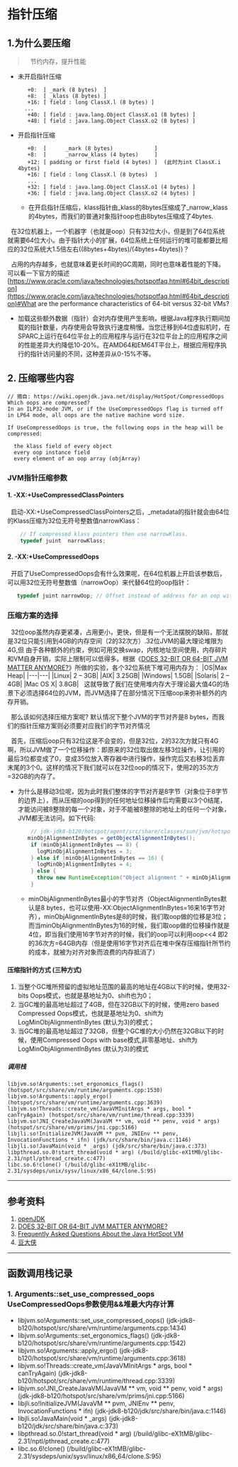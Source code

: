 # 指针压缩
## 1.为什么要压缩
>&nbsp;&nbsp; 节约内存，提升性能

+ 未开启指针压缩
  ```
     +0:  [ _mark (8 bytes)  ]
     +8:  [ _klass (8 bytes) ]
     +16: [ field : long ClassX.l (8 bytes) ]
    ...
     +40: [ field : java.lang.Object ClassX.o1 (8 bytes) ]
     +48: [ field : java.lang.Object ClassX.o2 (8 bytes) ]
  ```
+ 开启指针压缩
  ```
     +0:  [      _mark (8 bytes)             ]
     +8:  [      _narrow_klass (4 bytes)     ]
     +12: [ padding or first field (4 bytes) ]  (此时为int ClassX.i  4bytes)
     +16: [ field : long ClassX.l (8 bytes)  ]
     ...
     +32: [ field : java.lang.Object ClassX.o1 (4 bytes) ]
     +36: [ field : java.lang.Object ClassX.o2 (4 bytes) ]
  ```
  - 在开启指针压缩后，klass指针由_klass的8bytes压缩成了_narrow_klass的4bytes，而我们的普通对象指针oop也由8bytes压缩成了4bytes.
  
&nbsp;&nbsp;在32位机器上，一个机器字（也就是oop）只有32位大小，但是到了64位系统就需要64位大小。由于指针大小的扩展，64位系统上任何运行的堆可能都要比相应的32位系统大1.5倍左右((8bytes+4bytes)/(4bytes+4bytes))？

&nbsp;&nbsp;占用的内存越多，也就意味着更长时间的GC周期，同时也意味着性能的下降。可以看一下官方的描述[https://www.oracle.com/java/technologies/hotspotfaq.html#64bit_description](https://www.oracle.com/java/technologies/hotspotfaq.html#64bit_description)#What are the performance characteristics of 64-bit versus 32-bit VMs?
  - 加载这些额外数据（指针）会对内存使用产生影响，根据Java程序执行期间加载的指针数量，内存使用会导致执行速度稍慢。当您迁移到64位虚拟机时，在SPARC上运行在64位平台上的应用程序与运行在32位平台上的应用程序之间的性能差异大约降低10-20%。在AMD64和EM64T平台上，根据应用程序执行的指针访问量的不同，这种差异从0-15%不等。

## 2. 压缩哪些内容
```
// 摘自: https://wiki.openjdk.java.net/display/HotSpot/CompressedOops
Which oops are compressed?
In an ILP32-mode JVM, or if the UseCompressedOops flag is turned off in LP64 mode, all oops are the native machine word size.

If UseCompressedOops is true, the following oops in the heap will be compressed:

  the klass field of every object
  every oop instance field
  every element of an oop array (objArray)
```
### JVM指针压缩参数
#### 1. -XX:+UseCompressedClassPointers
&nbsp;&nbsp;启动-XX:+UseCompressedClassPointers之后，_metadata的指针就会由64位的Klass压缩为32位无符号整数值narrowKlass：
```c
    // If compressed klass pointers then use narrowKlass.
    typedef juint  narrowKlass;
```
#### 2. -XX:+UseCompressedOops
&nbsp;&nbsp;开启了UseCompressedOops会有什么效果呢，在64位机器上开启该参数后，可以用32位无符号整数值（narrowOop）来代替64位的oop指针：
```c
   typedef juint narrowOop; // Offset instead of address for an oop within a java **object**
```
### 压缩方案的选择
&nbsp;&nbsp;32位oop虽然内存更紧凑，占用更小，更快，但是有一个无法摆脱的缺陷，那就是32位只能引用到4GB的内存空间（2的32次方）.32位JVM的最大理论堆限为4G,但 由于各种额外的约束，例如可用交换swap，内核地址空间使用，内存碎片和VM自身开销，实际上限制可以低得多。根据《[DOES 32-BIT OR 64-BIT JVM MATTER ANYMORE?](https://blog.gceasy.io/2019/05/31/does-32-bit-or-64-bit-jvm-matter-anymore/)》所做的实验，各个32位系统下堆可用内存为：
|OS|Max Heap|
|---|---|
|Linux|	2 – 3GB|
|AIX|	3.25GB|
|Windows|	1.5GB|
|Solaris|	2 – 4GB|
|Mac OS X|	3.8GB|
&nbsp;&nbsp;这就导致了我们在使用堆内存大于理论最大值4G的场景下必须选择64位的JVM，而JVM选择了在部分情况下压缩oop来弥补额外的内存开销。

&nbsp;&nbsp;那么该如何选择压缩方案呢? 默认情况下整个JVM的字节对齐是8 bytes，而我们的指针压缩方案则必须要对应我们的字节对齐情况

&nbsp;&nbsp;首先，压缩后oop只有32位这是不会变的，但是32位，2的32次方就只有4G啊，所以JVM做了一个位移操作：即原来的32位取出做左移3位操作，让引用的最后3位都变成了0，变成35位放入寄存器中进行操作，操作完后又右移3位丢弃末尾的3个0。这样的情况下我们就可以在32位oop的情况下，使用2的35次方=32GB的内存了。
- 为什么是移动3位呢，因为此时我们整体的字节对齐是8字节（对象位于8字节的边界上），而从压缩的oop得到的任何地址位移操作后均需要以3个0结尾，才能访问被8整除的每一个对象，对于不能被8整除的地址上的任何一个对象，JVM都无法访问。如下代码:
    ```java
        // jdk-jdk8-b120/hotspot/agent/src/share/classes/sun/jvm/hotspot/runtime/VM.java
       minObjAlignmentInBytes = getObjectAlignmentInBytes();
        if (minObjAlignmentInBytes == 8) {
          logMinObjAlignmentInBytes = 3;
        } else if (minObjAlignmentInBytes == 16) {
          logMinObjAlignmentInBytes = 4;
        } else {
          throw new RuntimeException("Object alignment " + minObjAlignmentInBytes + " not yet supported");
        }
    ```
    + minObjAlignmentInBytes最小的字节对齐（ObjectAlignmentInBytes默认是8 bytes，也可以使用-XX:ObjectAlignmentInBytes=16来16字节对齐），minObjAlignmentInBytes是8的时候，我们取oop做的位移是3位；而当minObjAlignmentInBytes为16的时候，我们取oop做的位移操作就是4位，即当我们使用16字节对齐的时候，我们的oop可以利用oop<<4 即2的36次方=64GB内存（但是使用16字节对齐后在堆中保存压缩指针所节约的成本，就被为对齐对象而浪费的内存抵消了）
#### 压缩指针的方式 (三种方式)
1. 当整个GC堆所预留的虚拟地址范围的最高的地址在4GB以下的时候，使用32-bits Oops模式，也就是基地址为0、shift也为0；
2. 当GC堆的最高地址超过了4GB，但在32GB以下的时候，使用zero based Compressed Oops模式，也就是基地址为0、shift为 LogMinObjAlignmentInBytes (默认为3)的模式；
3. 当GC堆的最高地址超过了32GB，但整个GC堆的大小仍然在32GB以下的时候，使用Compressed Oops with base模式,非零基地址、shift为 LogMinObjAlignmentInBytes (默认为3)的模式


##### 调用栈
```
libjvm.so!Arguments::set_ergonomics_flags() (hotspot/src/share/vm/runtime/arguments.cpp:1530)
libjvm.so!Arguments::apply_ergo() (hotspot/src/share/vm/runtime/arguments.cpp:3639)
libjvm.so!Threads::create_vm(JavaVMInitArgs * args, bool * canTryAgain) (hotspot/src/share/vm/runtime/thread.cpp:3339)
libjvm.so!JNI_CreateJavaVM(JavaVM ** vm, void ** penv, void * args) (hotspot/src/share/vm/prims/jni.cpp:5166)
libjli.so!InitializeJVM(JavaVM ** pvm, JNIEnv ** penv, InvocationFunctions * ifn) (jdk/src/share/bin/java.c:1146)
libjli.so!JavaMain(void * _args) (jdk/src/share/bin/java.c:373)
libpthread.so.0!start_thread(void * arg) (/build/glibc-eX1tMB/glibc-2.31/nptl/pthread_create.c:477)
libc.so.6!clone() (/build/glibc-eX1tMB/glibc-2.31/sysdeps/unix/sysv/linux/x86_64/clone.S:95)
```

---
## 参考资料
1. [openJDK](https://wiki.openjdk.java.net/display/HotSpot/CompressedOops)
2. [DOES 32-BIT OR 64-BIT JVM MATTER ANYMORE?](https://blog.gceasy.io/2019/05/31/does-32-bit-or-64-bit-jvm-matter-anymore/)
3. [Frequently Asked Questions About the Java HotSpot VM](https://www.oracle.com/java/technologies/hotspotfaq.html#64bit_description)
4. [豆大侠](https://doudaxia.club/index.php/archives/174/)
   
---
## 函数调用栈记录
### 1. Arguments::set_use_compressed_oops  UseCompressedOops参数使用&&堆最大内存计算
  - libjvm.so!Arguments::set_use_compressed_oops() (jdk-jdk8-b120/hotspot/src/share/vm/runtime/arguments.cpp:1434)
  - libjvm.so!Arguments::set_ergonomics_flags() (jdk-jdk8-b120/hotspot/src/share/vm/runtime/arguments.cpp:1542)
  - libjvm.so!Arguments::apply_ergo() (jdk-jdk8-b120/hotspot/src/share/vm/runtime/arguments.cpp:3618)
  - libjvm.so!Threads::create_vm(JavaVMInitArgs * args, bool * canTryAgain) (jdk-jdk8-b120/hotspot/src/share/vm/runtime/thread.cpp:3339)
  - libjvm.so!JNI_CreateJavaVM(JavaVM ** vm, void ** penv, void * args) (jdk-jdk8-b120/hotspot/src/share/vm/prims/jni.cpp:5166)
  - libjli.so!InitializeJVM(JavaVM ** pvm, JNIEnv ** penv, InvocationFunctions * ifn) (jdk-jdk8-b120/jdk/src/share/bin/java.c:1146)
  - libjli.so!JavaMain(void * _args) (jdk-jdk8-b120/jdk/src/share/bin/java.c:373)
  - libpthread.so.0!start_thread(void * arg) (/build/glibc-eX1tMB/glibc-2.31/nptl/pthread_create.c:477)
  - libc.so.6!clone() (/build/glibc-eX1tMB/glibc-2.31/sysdeps/unix/sysv/linux/x86_64/clone.S:95)